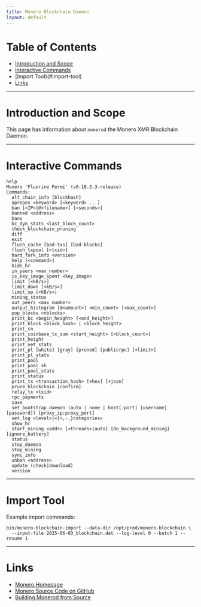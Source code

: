```yaml
---
title: Monero Blockchain Daemon
layout: default
---
```


# Table of Contents

* [Introduction and Scope](#introduction-and-scope)
* [Interactive Commands](#interactive-commands)
* [Import Tool)(#import-tool)
* [Links](#links)

---

# Introduction and Scope

This page has information about `monerod` the Monero XMR Blockchain Daemon.

---

# Interactive Commands

```
help
Monero 'Fluorine Fermi' (v0.18.3.3-release)
Commands:
  alt_chain_info [blockhash]
  apropos <keyword> [<keyword> ...]
  ban [<IP>|@<filename>] [<seconds>]
  banned <address>
  bans
  bc_dyn_stats <last_block_count>
  check_blockchain_pruning
  diff
  exit
  flush_cache [bad-txs] [bad-blocks]
  flush_txpool [<txid>]
  hard_fork_info <version>
  help [<command>]
  hide_hr
  in_peers <max_number>
  is_key_image_spent <key_image>
  limit [<kB/s>]
  limit_down [<kB/s>]
  limit_up [<kB/s>]
  mining_status
  out_peers <max_number>
  output_histogram [@<amount>] <min_count> [<max_count>]
  pop_blocks <nblocks>
  print_bc <begin_height> [<end_height>]
  print_block <block_hash> | <block_height>
  print_cn
  print_coinbase_tx_sum <start_height> [<block_count>]
  print_height
  print_net_stats
  print_pl [white] [gray] [pruned] [publicrpc] [<limit>]
  print_pl_stats
  print_pool
  print_pool_sh
  print_pool_stats
  print_status
  print_tx <transaction_hash> [+hex] [+json]
  prune_blockchain [confirm]
  relay_tx <txid>
  rpc_payments
  save
  set_bootstrap_daemon (auto | none | host[:port] [username] [password]) [proxy_ip:proxy_port]
  set_log <level>|<{+,-,}categories>
  show_hr
  start_mining <addr> [<threads>|auto] [do_background_mining] [ignore_battery]
  status
  stop_daemon
  stop_mining
  sync_info
  unban <address>
  update (check|download)
  version
```

---

# Import Tool

Example import commands:
```
bin/monero-blockchain-import --data-dir /opt/prod/monero-blockchain \
  --input-file 2025-06-03_blockchain.dat --log-level 0 --batch 1 --resume 1
```

---

# Links

* [Monero Homepage](https://www.getmonero.org/)
* [Monero Source Code on GitHub](https://github.com/monero-project/monero-gui)
* [Building Monerod from Source](https://xmr.osoyalce.com/pages/Building-Monerod-from-Source.html)
